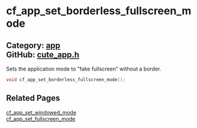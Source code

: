 [//]: # (This file is automatically generated by Cute Framework's docs parser.)
[//]: # (Do not edit this file by hand!)
[//]: # (See: https://github.com/RandyGaul/cute_framework/blob/master/samples/docs_parser.cpp)
[](../header.md ':include')

# cf_app_set_borderless_fullscreen_mode

Category: [app](/api_reference?id=app)  
GitHub: [cute_app.h](https://github.com/RandyGaul/cute_framework/blob/master/include/cute_app.h)  
---

Sets the application mode to "fake fullscreen" without a border.

```cpp
void cf_app_set_borderless_fullscreen_mode();
```

## Related Pages

[cf_app_set_windowed_mode](/app/cf_app_set_windowed_mode.md)  
[cf_app_set_fullscreen_mode](/app/cf_app_set_fullscreen_mode.md)  
